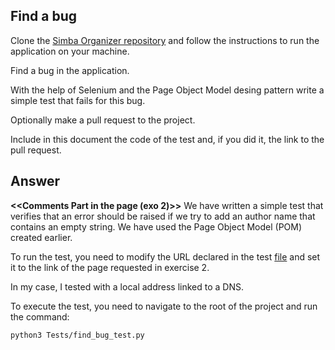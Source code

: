 ## Find a bug

Clone the [Simba Organizer repository](https://github.com/selabs-ur1/doodle) and follow the instructions to run the application on your machine.

Find a bug in the application. 

With the help of Selenium and the Page Object Model desing pattern write a simple test that fails for this bug.

Optionally make a pull request to the project.

Include in this document the code of the test and, if you did it, the link to the pull request.

## Answer

**<<Comments Part in the page (exo 2)>>**
We have written a simple test that verifies that an error should be raised if we try to add an author name that contains an empty string. We have used the Page Object Model (POM) created earlier.

To run the test, you need to modify the URL declared in the test [file](../Tests/find_bug_test.py) and set it to the link of the page requested in exercise 2.

In my case, I tested with a local address linked to a DNS.

To execute the test, you need to navigate to the root of the project and run the command:

```bash
python3 Tests/find_bug_test.py
```


